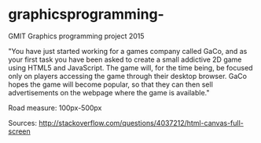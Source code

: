 # graphicsprogramming-
GMIT Graphics programming project 2015

"You have just started working for a games company called GaCo, and as your first task you have been asked to create a small addictive 2D game using HTML5 and JavaScript. The game will, for the time being, be focused only on players accessing the game through their desktop browser. GaCo hopes the game will become popular, so that they can then sell advertisements on the webpage where the game is available."


Road measure: 100px-500px

Sources:
http://stackoverflow.com/questions/4037212/html-canvas-full-screen